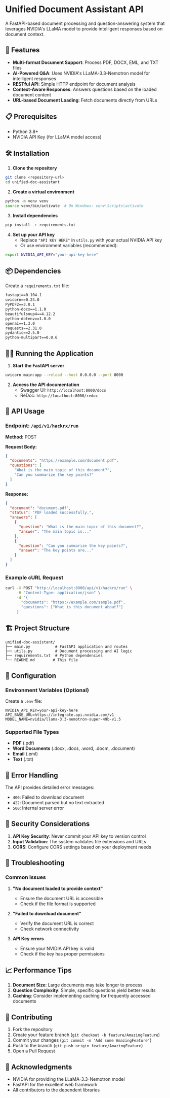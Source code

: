 # Unified Document Assistant API

A FastAPI-based document processing and question-answering system that leverages NVIDIA's LLaMA model to provide intelligent responses based on document context.

## 🚀 Features

- **Multi-format Document Support**: Process PDF, DOCX, EML, and TXT files
- **AI-Powered Q&A**: Uses NVIDIA's LLaMA-3.3-Nemotron model for intelligent responses
- **RESTful API**: Simple HTTP endpoint for document analysis
- **Context-Aware Responses**: Answers questions based on the loaded document content
- **URL-based Document Loading**: Fetch documents directly from URLs

## 📋 Prerequisites

- Python 3.8+
- NVIDIA API Key (for LLaMA model access)

## 🛠️ Installation

1. **Clone the repository**
```bash
git clone <repository-url>
cd unified-doc-assistant
```

2. **Create a virtual environment**
```bash
python -m venv venv
source venv/bin/activate  # On Windows: venv\Scripts\activate
```

3. **Install dependencies**
```bash
pip install -r requirements.txt
```

4. **Set up your API key**
   - Replace `"API KEY HERE"` in `utils.py` with your actual NVIDIA API key
   - Or use environment variables (recommended):
```bash
export NVIDIA_API_KEY="your-api-key-here"
```

## 📦 Dependencies

Create a `requirements.txt` file:
```txt
fastapi==0.104.1
uvicorn==0.24.0
PyPDF2==3.0.1
python-docx==1.1.0
beautifulsoup4==4.12.2
python-dotenv==1.0.0
openai==1.3.0
requests==2.31.0
pydantic==2.5.0
python-multipart==0.0.6
```

## 🏃‍♂️ Running the Application

1. **Start the FastAPI server**
```bash
uvicorn main:app --reload --host 0.0.0.0 --port 8000
```

2. **Access the API documentation**
   - Swagger UI: `http://localhost:8000/docs`
   - ReDoc: `http://localhost:8000/redoc`

## 📡 API Usage

### Endpoint: `/api/v1/hackrx/run`

**Method:** POST

**Request Body:**
```json
{
  "documents": "https://example.com/document.pdf",
  "questions": [
    "What is the main topic of this document?",
    "Can you summarize the key points?"
  ]
}
```

**Response:**
```json
{
  "document": "document.pdf",
  "status": "PDF loaded successfully.",
  "answers": [
    {
      "question": "What is the main topic of this document?",
      "answer": "The main topic is..."
    },
    {
      "question": "Can you summarize the key points?",
      "answer": "The key points are..."
    }
  ]
}
```

### Example cURL Request
```bash
curl -X POST "http://localhost:8000/api/v1/hackrx/run" \
     -H "Content-Type: application/json" \
     -d '{
       "documents": "https://example.com/sample.pdf",
       "questions": ["What is this document about?"]
     }'
```

## 🏗️ Project Structure

```
unified-doc-assistant/
├── main.py           # FastAPI application and routes
├── utils.py          # Document processing and AI logic
├── requirements.txt  # Python dependencies
└── README.md        # This file
```

## 🔧 Configuration

### Environment Variables (Optional)
Create a `.env` file:
```env
NVIDIA_API_KEY=your-api-key-here
API_BASE_URL=https://integrate.api.nvidia.com/v1
MODEL_NAME=nvidia/llama-3.3-nemotron-super-49b-v1.5
```

### Supported File Types
- **PDF** (.pdf)
- **Word Documents** (.docx, .docs, .word, .docm, .document)
- **Email** (.eml)
- **Text** (.txt)

## 🚨 Error Handling

The API provides detailed error messages:
- `400`: Failed to download document
- `422`: Document parsed but no text extracted
- `500`: Internal server error

## 🔐 Security Considerations

1. **API Key Security**: Never commit your API key to version control
2. **Input Validation**: The system validates file extensions and URLs
3. **CORS**: Configure CORS settings based on your deployment needs

## 🐛 Troubleshooting

### Common Issues

1. **"No document loaded to provide context"**
   - Ensure the document URL is accessible
   - Check if the file format is supported

2. **"Failed to download document"**
   - Verify the document URL is correct
   - Check network connectivity

3. **API Key errors**
   - Ensure your NVIDIA API key is valid
   - Check if the key has proper permissions

## 📈 Performance Tips

1. **Document Size**: Large documents may take longer to process
2. **Question Complexity**: Simple, specific questions yield better results
3. **Caching**: Consider implementing caching for frequently accessed documents

## 🤝 Contributing

1. Fork the repository
2. Create your feature branch (`git checkout -b feature/AmazingFeature`)
3. Commit your changes (`git commit -m 'Add some AmazingFeature'`)
4. Push to the branch (`git push origin feature/AmazingFeature`)
5. Open a Pull Request


## 🙏 Acknowledgments

- NVIDIA for providing the LLaMA-3.3-Nemotron model
- FastAPI for the excellent web framework
- All contributors to the dependent libraries
